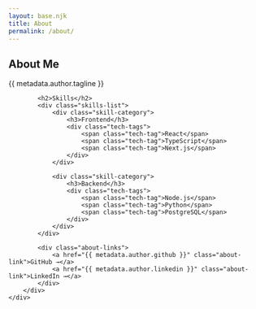 ```yaml
---
layout: base.njk
title: About
permalink: /about/
---
```

<section class="about-header">
    <div class="container">
        <h1>About Me</h1>
    </div>
</section>

<section class="about-content">
    <div class="container">
        <div class="about-text">
            <p>{{ metadata.author.tagline }}</p>
            
            <h2>Skills</h2>
            <div class="skills-list">
                <div class="skill-category">
                    <h3>Frontend</h3>
                    <div class="tech-tags">
                        <span class="tech-tag">React</span>
                        <span class="tech-tag">TypeScript</span>
                        <span class="tech-tag">Next.js</span>
                    </div>
                </div>
                
                <div class="skill-category">
                    <h3>Backend</h3>
                    <div class="tech-tags">
                        <span class="tech-tag">Node.js</span>
                        <span class="tech-tag">Python</span>
                        <span class="tech-tag">PostgreSQL</span>
                    </div>
                </div>
            </div>

            <div class="about-links">
                <a href="{{ metadata.author.github }}" class="about-link">GitHub →</a>
                <a href="{{ metadata.author.linkedin }}" class="about-link">LinkedIn →</a>
            </div>
        </div>
    </div>
</section>
